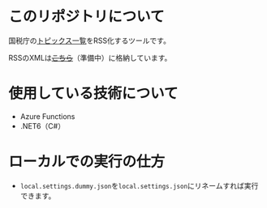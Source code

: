 # このリポジトリについて

国税庁の[トピックス一覧](https://www.nta.go.jp/information/news/index.htm)をRSS化するツールです。

RSSのXMLは<s>[こちら]()</s>（準備中）に格納しています。

# 使用している技術について

* Azure Functions
* .NET6（C#）

# ローカルでの実行の仕方

* `local.settings.dummy.json`を`local.settings.json`にリネームすれば実行できます。
